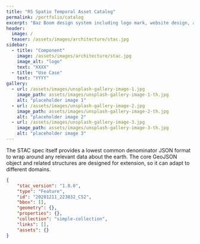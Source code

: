 ```yaml
---
title: "RS Spatio Temporal Asset Catalog"
permalink: /portfolio/catalog
excerpt: "Baz Boom design system including logo mark, website design, and branding applications."
header:
  image: /
  teaser: /assets/images/architecture/stac.jpg
sidebar:
  - title: "Component"
    image: /assets/images/architecture/stac.jpg
    image_alt: "logo"
    text: "XXXX"
  - title: "Use Case"
    text: "YYYY"
gallery:
  - url: /assets/images/unsplash-gallery-image-1.jpg
    image_path: assets/images/unsplash-gallery-image-1-th.jpg
    alt: "placeholder image 1"
  - url: /assets/images/unsplash-gallery-image-2.jpg
    image_path: assets/images/unsplash-gallery-image-2-th.jpg
    alt: "placeholder image 2"
  - url: /assets/images/unsplash-gallery-image-3.jpg
    image_path: assets/images/unsplash-gallery-image-3-th.jpg
    alt: "placeholder image 3"
---
```


The STAC spec itself provides a lowest common denominator JSON format to wrap around any relevant data about the earth. The core GeoJSON object and related structures are designed for extension, so it can adapt to different domains.

```json
{
    "stac_version": "1.0.0",
    "type": "Feature",
    "id": "20201211_223832_CS2",
    "bbox": [],
    "geometry": {},
    "properties": {},
    "collection": "simple-collection",
    "links": [],
    "assets": {}
}
```
